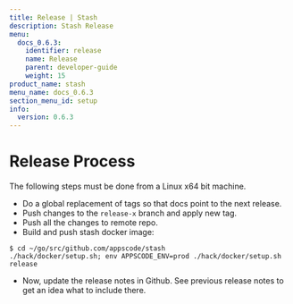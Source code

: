 ```yaml
---
title: Release | Stash
description: Stash Release
menu:
  docs_0.6.3:
    identifier: release
    name: Release
    parent: developer-guide
    weight: 15
product_name: stash
menu_name: docs_0.6.3
section_menu_id: setup
info:
  version: 0.6.3
---
```


# Release Process

The following steps must be done from a Linux x64 bit machine.

- Do a global replacement of tags so that docs point to the next release.
- Push changes to the `release-x` branch and apply new tag.
- Push all the changes to remote repo.
- Build and push stash docker image:
```console
$ cd ~/go/src/github.com/appscode/stash
./hack/docker/setup.sh; env APPSCODE_ENV=prod ./hack/docker/setup.sh release
```

- Now, update the release notes in Github. See previous release notes to get an idea what to include there.
